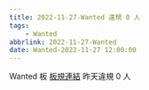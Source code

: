 ```yaml
---
title: 2022-11-27-Wanted 違規 0 人
tags:
    - Wanted
abbrlink: 2022-11-27-Wanted
date: Wanted-2022-11-27 12:00:00
---
```

Wanted 板 [板規連結](https://www.ptt.cc/bbs/Wanted/M.1608829773.A.D3B.html)
昨天違規 0 人
